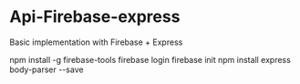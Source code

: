 # Api-Firebase-express
Basic implementation with Firebase + Express

npm install -g firebase-tools
firebase login
firebase init
npm install express body-parser --save
